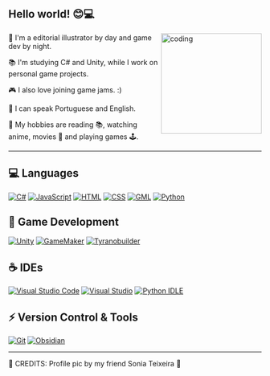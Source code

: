 <h2 align="left">Hello world! 😊💻</h2> 

<img align="right" width=200px alt="coding" src="https://media1.tenor.com/m/xA4q0AO9UH0AAAAd/keyboard-hanamaru-kindergarten.gif"/>

🎨 I'm a editorial illustrator by day and game dev by night.

📚 I'm studying C# and Unity, while I work on personal game projects.

🎮 I also love joining game jams. :)

💾 I can speak Portuguese and English.

🌿 My hobbies are reading 📚, watching anime, movies 🍿 and playing games 🕹️. 



<hr>


<h2 align="left"> 💻 Languages </h2>

[![C#](https://custom-icon-badges.demolab.com/badge/C%23-%23239120.svg?style=for-the-badge&logo=cshrp&logoColor=white)](#)
[![JavaScript](https://img.shields.io/badge/JavaScript-F7DF1E?style=for-the-badge&logo=javascript&logoColor=000)](#)
[![HTML](https://img.shields.io/badge/HTML-%23E34F26.svg?style=for-the-badge&logo=html5&logoColor=white)](#)
[![CSS](https://img.shields.io/badge/CSS-1572B6?style=for-the-badge&logo=css3&logoColor=fff)](#)
[![GML](https://img.shields.io/badge/GML-purple?style=for-the-badge&logo=gamemaker&logoColor=violet)](#)
[![Python](https://img.shields.io/badge/Python-3776AB?style=for-the-badge&logo=python&logoColor=fff)](#)

<h2 align="left"> 👾 Game Development </h2>

[![Unity](https://img.shields.io/badge/Unity-%23000000.svg?style=for-the-badge&logo=unity&logoColor=white)](#)
[![GameMaker](https://img.shields.io/badge/GameMaker-000?style=for-the-badge&logo=gamemaker&logoColor=fff)](#)
[![Tyranobuilder](https://img.shields.io/badge/Tyranobuilder-violet?style=for-the-badge&logo=tyranobuilder)](#)

<h2 align="left"> ☕ IDEs </h2>

[![Visual Studio Code](https://custom-icon-badges.demolab.com/badge/Visual%20Studio%20Code-0078d7.svg?style=for-the-badge&logo=vsc&logoColor=white)](#)
[![Visual Studio](https://custom-icon-badges.demolab.com/badge/Visual%20Studio-5C2D91.svg?style=for-the-badge&logo=visual-studio&logoColor=white)](#)
[![Python IDLE](https://img.shields.io/badge/Python%20IDLE-3776AB?style=for-the-badge&logo=python&logoColor=fff)](#)

<h2 align="left"> ⚡ Version Control & Tools </h2>

[![Git](https://img.shields.io/badge/Git-F05032?style=for-the-badge&logo=git&logoColor=fff)](#)
[![Obsidian](https://img.shields.io/badge/Obsidian-%23483699.svg?style=for-the-badge&logo=obsidian&logoColor=white)](#)

<hr>

🌸 CREDITS: Profile pic by my friend Sonia Teixeira 🌸

  
 </a>
</div>
   <br/>
   
